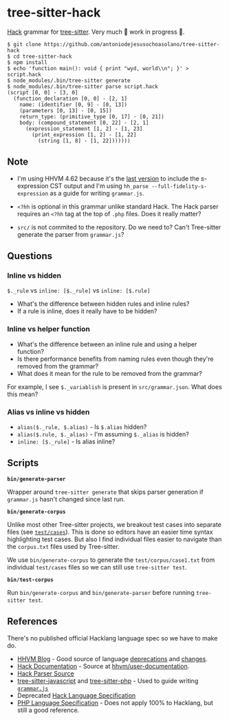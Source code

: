 # tree-sitter-hack

[Hack](https://hacklang.org/) grammar for [tree-sitter](https://github.com/tree-sitter/tree-sitter). Very much 🚧 work in progress 🚧.

```
$ git clone https://github.com/antoniodejesusochoasolano/tree-sitter-hack
$ cd tree-sitter-hack
$ npm install
$ echo 'function main(): void { print "wyd, world\\n"; }' > script.hack
$ node_modules/.bin/tree-sitter generate
$ node_modules/.bin/tree-sitter parse script.hack
(script [0, 0] - [3, 0]
  (function_declaration [0, 0] - [2, 1]
    name: (identifier [0, 9] - [0, 13])
    (parameters [0, 13] - [0, 15])
    return_type: (primitive_type [0, 17] - [0, 21])
    body: (compound_statement [0, 22] - [2, 1]
      (expression_statement [1, 2] - [1, 23]
        (print_expression [1, 2] - [1, 22]
          (string [1, 8] - [1, 22]))))))
```

## Note

- I'm using HHVM 4.62 because it's the [last version](https://github.com/facebook/hhvm/commit/747d13f9a65401a3193efeecfd548d8166afebcc) to include the s-expression CST output and I'm using `hh_parse --full-fidelity-s-expression` as a guide for writing `grammar.js`.

- `<?hh` is optional in this grammar unlike standard Hack. The Hack parser requires an `<?hh` tag at the top of `.php` files. Does it really matter?

- `src/` is not commited to the repository. Do we need to? Can't Tree-sitter generate the parser from `grammar.js`?

## Questions

### Inline vs hidden

`$._rule` vs `inline: [$._rule]` vs `inline: [$.rule]`

- What's the difference between hidden rules and inline rules?
- If a rule is inline, does it really have to be hidden?

### Inline vs helper function

- What's the difference between an inline rule and using a helper function?
- Is there performance benefits from naming rules even though they're removed from the grammar?
- What does it mean for the rule to be removed from the grammar?

For example, I see `$._variablish` is present in `src/grammar.json`. What does this mean?

### Alias vs inline vs hidden

- `alias($._rule, $.alias)` - Is `$.alias` hidden?
- `alias($.rule, $._alias)` - I'm assuming `$._alias` is hidden?
- `inline: [$._rule]` - Is alias inline?

## Scripts

**`bin/generate-parser`**

Wrapper around `tree-sitter generate` that skips parser generation if `grammar.js` hasn't changed since last run.

**`bin/generate-corpus`**

Unlike most other Tree-sitter projects, we breakout test cases into separate files (see [`test/cases`](https://github.com/antoniodejesusochoasolano/tree-sitter-hack/tree/main/test/cases)). This is done so editors have an easier time syntax highlighting test cases. But also I find individual files easier to navigate than the `corpus.txt` files used by Tree-sitter.

We use `bin/generate-corpus` to generate the `test/corpus/case1.txt` from individual `test/cases` files so we can still use `tree-sitter test`.

**`bin/test-corpus`**

Run `bin/generate-corpus` and `bin/generate-parser` before running `tree-sitter test`.

## References

There's no published official Hacklang language spec so we have to make do.

- [HHVM Blog](https://hhvm.com/blog/) - Good source of language [deprecations](https://hhvm.com/blog/2019/10/01/deprecating-references.html) and [changes](https://hhvm.com/blog/2020/07/06/hhvm-4.65.html#breaking-changes).
- [Hack Documentation](https://docs.hhvm.com/hack/) - Source at [hhvm/user-documentation](https://github.com/hhvm/user-documentation).
- [Hack Parser Source](https://github.com/facebook/hhvm/tree/4da98da2f5ddc0989d3d150dddc1b06ee4087440/hphp/hack/src/parser)
- [tree-sitter-javascript](https://github.com/tree-sitter/tree-sitter-javascript) and [tree-sitter-php](https://github.com/tree-sitter/tree-sitter-php) - Used to guide writing [`grammar.js`](https://github.com/antoniodejesusochoasolano/tree-sitter-hack/blob/main/grammar.js)
- Deprecated [Hack Language Specification](https://github.com/facebookarchive/hack-langspec)
- [PHP Language Specification](https://github.com/php/php-langspec) -
  Does not apply 100% to Hacklang, but still a good reference.
